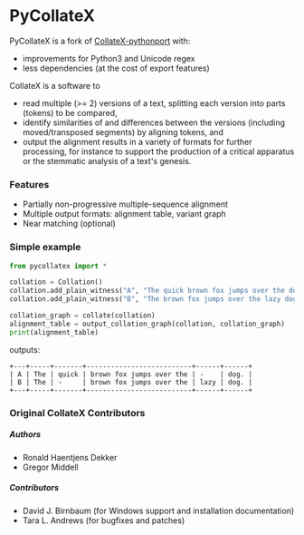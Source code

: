 # PyCollateX

PyCollateX is a fork of [CollateX-pythonport](https://github.com/interedition/collatex/tree/master/collatex-pythonport) with:
- improvements for Python3 and Unicode regex
- less dependencies (at the cost of export features)

CollateX is a software to

- read multiple (>= 2) versions of a text, splitting each version into parts (tokens) to be compared,
- identify similarities of and differences between the versions (including moved/transposed segments) by aligning tokens, and
- output the alignment results in a variety of formats for further processing, for instance to support the production of a critical apparatus or the stemmatic analysis of a text's genesis.

### Features

* Partially non-progressive multiple-sequence alignment
* Multiple output formats: alignment table, variant graph
* Near matching (optional)

### Simple example

```python
from pycollatex import *

collation = Collation()
collation.add_plain_witness("A", "The quick brown fox jumps over the dog.")
collation.add_plain_witness("B", "The brown fox jumps over the lazy dog.")

collation_graph = collate(collation)
alignment_table = output_collation_graph(collation, collation_graph)
print(alignment_table)
```

outputs:

```
+---+-----+-------+--------------------------+------+------+
| A | The | quick | brown fox jumps over the | -    | dog. |
| B | The | -     | brown fox jumps over the | lazy | dog. |
+---+-----+-------+--------------------------+------+------+
```

### Original CollateX Contributors

##### Authors
* Ronald Haentjens Dekker
* Gregor Middell

##### Contributors
* David J. Birnbaum (for Windows support and installation documentation)
* Tara L. Andrews (for bugfixes and patches)